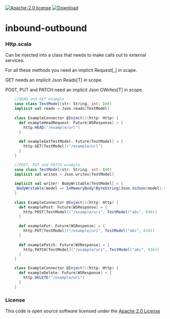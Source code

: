 [![Apache-2.0 license](http://img.shields.io/badge/license-Apache-brightgreen.svg)](http://www.apache.org/licenses/LICENSE-2.0.html)
[ ![Download](https://api.bintray.com/packages/cjww-development/releases/api-response-builder/images/download.svg) ](https://bintray.com/cjww-development/releases/api-response-builder/_latestVersion)

inbound-outbound
====================


### Http.scala
Can be injected into a class that needs to make calls out to external services. 

For all these methods you need an implicit Request[_] in scape. 

GET needs an implicit Json Reads[T] in scope.

POST, PUT and PATCH need an implicit Json OWrites[T] in scope.

```scala
    //HEAD and GET example
    case class TestModel(str: String, int: Int)
    implicit val reads = Json.reads[TestModel]
    
    class ExampleConnector @Inject()(http: Http) {
      def exampleHeadRequest: Future[WSResponse] = {
        http.HEAD("/example/url")
      }
    
      def exampleGetTestModel: Future[TestModel] = {
        http.GET[TestModel]("/example/url")
      }
    }
```

```scala
    //POST, PUT and PATCH example
    case class TestModel(str: String, int: Int)
    implicit val writes = Json.writes[TestModel]
    
    implicit val writer: BodyWritable[TestModel] = {
   	 BodyWritable(model => InMemoryBody(ByteString(Json.toJson(model).toString())), "application/json")
  	}
        
    class ExampleConnector @Inject()(http: Http) {
      def examplePost: Future[WSResponse] = {
        http.POST[TestModel]("/example/uri", TestModel("abc", 616))
      }
      
      def examplePut: Future[WSResponse] = {
        http.PUT[TestModel]("/example/uri", TestModel("abc", 616))
      }
      
      def examplePatch: Future[WSResponse] = {
        http.PATCH[TestModel]("/example/uri", TestModel("abc", 616))
      }
    }
```

```scala
    class ExampleConnector @Inject()(http: Http) {
      def exampleDelete: Future[WSResponse] = {
        http.DELETE("/example/uri")
      }
    }
```

### License

This code is open source software licensed under the [Apache 2.0 License]("http://www.apache.org/licenses/LICENSE-2.0.html")
